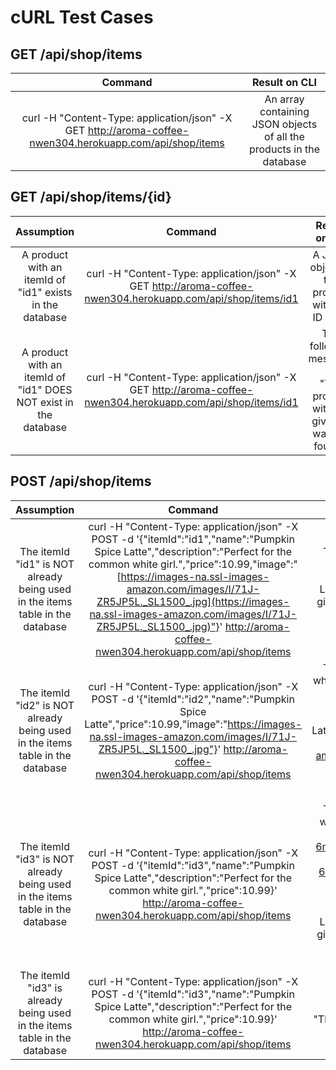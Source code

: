 # cURL Test Cases

## GET /api/shop/items

|                                                 Command                                                  |                            Result on CLI                             |
| :------------------------------------------------------------------------------------------------------: | :------------------------------------------------------------------: |
| curl -H "Content-Type: application/json" -X GET http://aroma-coffee-nwen304.herokuapp.com/api/shop/items | An array containing JSON objects of all the products in the database |

## GET /api/shop/items/{id}

|                            Assumption                            |                                                   Command                                                    |                                Result on CLI                                 |
| :--------------------------------------------------------------: | :----------------------------------------------------------------------------------------------------------: | :--------------------------------------------------------------------------: |
|     A product with an itemId of "id1" exists in the database     | curl -H "Content-Type: application/json" -X GET http://aroma-coffee-nwen304.herokuapp.com/api/shop/items/id1 |                A JSON object of the product with the ID "id1"                |
| A product with an itemId of "id1" DOES NOT exist in the database | curl -H "Content-Type: application/json" -X GET http://aroma-coffee-nwen304.herokuapp.com/api/shop/items/id1 | The following message:<br><br>"The product with the given ID was not found." |

## POST /api/shop/items

|                                  Assumption                                   |                                                                                                                                                      Command                                                                                                                                                       |                                                                                                                                                                                           Result on CLI                                                                                                                                                                                            |
| :---------------------------------------------------------------------------: | :----------------------------------------------------------------------------------------------------------------------------------------------------------------------------------------------------------------------------------------------------------------------------------------------------------------: | :------------------------------------------------------------------------------------------------------------------------------------------------------------------------------------------------------------------------------------------------------------------------------------------------------------------------------------------------------------------------------------------------: |
| The itemId "id1" is NOT already being used in the items table in the database | curl -H "Content-Type: application/json" -X POST -d '{"itemId":"id1","name":"Pumpkin Spice Latte","description":"Perfect for the common white girl.","price":10.99,"image":"[https://images-na.ssl-images-amazon.com/images/I/71J-ZR5JP5L._SL1500_.jpg](https://images-na.ssl-images-amazon.com/images/I/71J-ZR5JP5L._SL1500_.jpg)"}' http://aroma-coffee-nwen304.herokuapp.com/api/shop/items |                                                                     The following JSON object of the posted product:<br><br>{"itemId":"id1","name":"Pumpkin Spice Latte","description":"Perfect for the common white girl.","price":10.99,"image":"https://images-na.ssl-images-amazon.com/images/I/71J-ZR5JP5L._SL1500_.jpg"}                                                                     |
| The itemId "id2" is NOT already being used in the items table in the database |                           curl -H "Content-Type: application/json" -X POST -d '{"itemId":"id2","name":"Pumpkin Spice Latte","price":10.99,"image":"https://images-na.ssl-images-amazon.com/images/I/71J-ZR5JP5L._SL1500_.jpg"}' http://aroma-coffee-nwen304.herokuapp.com/api/shop/items                           |                                               The following JSON object of the posted product, where "description" is "covfefe" by default because it was undefined:<br><br>{"itemId":"id2","name":"Pumpkin Spice Latte","description":"covfefe","price":10.99,"image":"[https://images-na.ssl-images-amazon.com/images/I/71J-ZR5JP5L._SL1500_.jpg](https://images-na.ssl-images-amazon.com/images/I/71J-ZR5JP5L._SL1500_.jpg)"}                                                |
| The itemId "id3" is NOT already being used in the items table in the database |                                           curl -H "Content-Type: application/json" -X POST -d '{"itemId":"id3","name":"Pumpkin Spice Latte","description":"Perfect for the common white girl.","price":10.99}' http://aroma-coffee-nwen304.herokuapp.com/api/shop/items                                            | The following JSON object of the posted product, where "image" is "[https://images-na.ssl-images-amazon.com/images/I/51O-6mAvpwL._AC_SL1200_.jpg](https://images-na.ssl-images-amazon.com/images/I/51O-6mAvpwL._AC_SL1200_.jpg)" by default because it was undefined:<br><br>{"itemId":"id3","name":"Pumpkin Spice Latte","description":"Perfect for the common white girl.","price":10.99,"image":"https://images-na.ssl-images-amazon.com/images/I/51O-6mAvpwL._AC_SL1200_.jpg"} |
|   The itemId "id3" is already being used in the items table in the database   |                                           curl -H "Content-Type: application/json" -X POST -d '{"itemId":"id3","name":"Pumpkin Spice Latte","description":"Perfect for the common white girl.","price":10.99}' http://aroma-coffee-nwen304.herokuapp.com/api/shop/items                                            |                                                                                                                                                 The following message:<br><br>"There is already an item with that itemId. itemId must be unique."                                                                                                                                                  |
